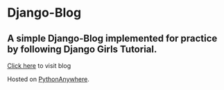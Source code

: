 # Django-Blog
## A simple Django-Blog implemented for practice by following Django Girls Tutorial.

[Click here](http://pratik149.pythonanywhere.com/) to visit blog

Hosted on [PythonAnywhere](https://www.pythonanywhere.com/). 
